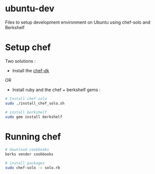 ubuntu-dev
==========

Files to setup development environment on Ubuntu using chef-solo and Berkshelf

Setup chef
====
Two solutions :
* Install the [chef-dk](http://www.getchef.com/downloads/chef-dk/linux/)

OR

* Install ruby and the chef + berkshelf gems :
```sh
# Install chef-solo
sudo ./install_chef_solo.sh

# install berkshelf
sudo gem install berkshelf
```

Running chef
===
```sh
# download cookbooks
berks vendor cookbooks

# install packages
sudo chef-solo -c solo.rb
```

